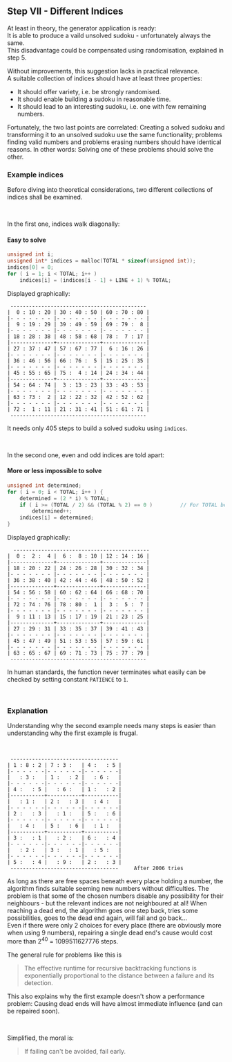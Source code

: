 ## Step VII - Different Indices

At least in theory, the generator application is ready:  
It is able to produce a vaild unsolved sudoku -
unfortunately always the same.  
This disadvantage could be compensated using randomisation,
explained in step 5.

Without improvements, this suggestion lacks in practical relevance.  
A suitable collection of indices should have at least three properties:
- It should offer variety, i.e. be strongly randomised.
- It should enable building a sudoku in reasonable time.
- It should lead to an interesting sudoku, i.e. one with few remaining numbers.

Fortunately, the two last points are correlated:
Creating a solved sudoku and transforming it to an unsolved sudoku
use the same functionality; problems finding valid numbers
and problems erasing numbers should have identical reasons.
In other words: Solving one of these problems should
solve the other.

### Example indices

Before diving into theoretical considerations, two different
collections of indices shall be examined.

&nbsp;

In the first one, indices walk diagonally:
#### Easy to solve
```c
unsigned int i;
unsigned int* indices = malloc(TOTAL * sizeof(unsigned int));
indices[0] = 0;
for ( i = 1; i < TOTAL; i++ )
    indices[i] = (indices[i - 1] + LINE + 1) % TOTAL;
```
Displayed graphically:
```
 --------------------------------------------
|  0 : 10 : 20 | 30 : 40 : 50 | 60 : 70 : 80 |
|- - - - - - - |- - - - - - - |- - - - - - - |
|  9 : 19 : 29 | 39 : 49 : 59 | 69 : 79 :  8 |
|- - - - - - - |- - - - - - - |- - - - - - - |
| 18 : 28 : 38 | 48 : 58 : 68 | 78 :  7 : 17 |
|--------------+--------------+--------------|
| 27 : 37 : 47 | 57 : 67 : 77 |  6 : 16 : 26 |
|- - - - - - - |- - - - - - - |- - - - - - - |
| 36 : 46 : 56 | 66 : 76 :  5 | 15 : 25 : 35 |
|- - - - - - - |- - - - - - - |- - - - - - - |
| 45 : 55 : 65 | 75 :  4 : 14 | 24 : 34 : 44 |
|--------------+--------------+--------------|
| 54 : 64 : 74 |  3 : 13 : 23 | 33 : 43 : 53 |
|- - - - - - - |- - - - - - - |- - - - - - - |
| 63 : 73 :  2 | 12 : 22 : 32 | 42 : 52 : 62 |
|- - - - - - - |- - - - - - - |- - - - - - - |
| 72 :  1 : 11 | 21 : 31 : 41 | 51 : 61 : 71 |
 --------------------------------------------
```
It needs only 405 steps to build a solved sudoku using `indices`.

&nbsp;

In the second one, even and odd indices are told apart:
#### More or less impossible to solve
```c
unsigned int determined;
for ( i = 0; i < TOTAL; i++ ) {
    determined = (2 * i) % TOTAL;
    if ( i >= (TOTAL / 2) && (TOTAL % 2) == 0 )         // For TOTAL being even only 
        determined++;
    indices[i] = determined;
}
```
Displayed graphically:
``` 
  --------------------------------------------
|  0 :  2 :  4 |  6 :  8 : 10 | 12 : 14 : 16 |
|--------------+--------------+--------------|
| 18 : 20 : 22 | 24 : 26 : 28 | 30 : 32 : 34 |
|- - - - - - - |- - - - - - - |- - - - - - - |
| 36 : 38 : 40 | 42 : 44 : 46 | 48 : 50 : 52 |
|--------------+--------------+--------------|
| 54 : 56 : 58 | 60 : 62 : 64 | 66 : 68 : 70 |
|- - - - - - - |- - - - - - - |- - - - - - - |
| 72 : 74 : 76 | 78 : 80 :  1 |  3 :  5 :  7 |
|- - - - - - - |- - - - - - - |- - - - - - - |
|  9 : 11 : 13 | 15 : 17 : 19 | 21 : 23 : 25 |
|--------------+--------------+--------------|
| 27 : 29 : 31 | 33 : 35 : 37 | 39 : 41 : 43 |
|- - - - - - - |- - - - - - - |- - - - - - - |
| 45 : 47 : 49 | 51 : 53 : 55 | 57 : 59 : 61 |
|- - - - - - - |- - - - - - - |- - - - - - - |
| 63 : 65 : 67 | 69 : 71 : 73 | 75 : 77 : 79 |
 --------------------------------------------
```
In human standards, the function never terminates what easily can be checked by setting constant `PATIENCE` to `1`.

&nbsp;

### Explanation

Understanding why the second example needs many steps is easier than understanding why the first example is frugal.

&nbsp;

```
 -----------------------------------
| 1 : 8 : 2 | 7 : 3 :   | 4 :   : 5 |
|- - - - - -|- - - - - -|- - - - - -|
|   : 3 :   | 1 :   : 2 |   : 6 :   |
|- - - - - -|- - - - - -|- - - - - -|
| 4 :   : 5 |   : 6 :   | 1 :   : 2 |
|-----------+-----------+-----------|
|   : 1 :   | 2 :   : 3 |   : 4 :   |
|- - - - - -|- - - - - -|- - - - - -|
| 2 :   : 3 |   : 1 :   | 5 :   : 6 |
|- - - - - -|- - - - - -|- - - - - -|
|   : 4 :   | 5 :   : 6 |   : 1 :   |
|-----------+-----------+-----------|
| 3 :   : 1 |   : 2 :   | 6 :   : 4 |
|- - - - - -|- - - - - -|- - - - - -|
|   : 2 :   | 3 :   : 1 |   : 5 :   |
|- - - - - -|- - - - - -|- - - - - -|
| 5 :   : 4 |   : 9 :   | 2 :   : 3 |
 ----------------------------------- 	 After 2006 tries 
```

As long as there are free spaces beneath every place holding a number,
the algorithm finds suitable seeming new numbers without difficulties.
The problem is that some of the chosen numbers disable any possibility
for their neighbours - but the relevant indices are not neighboured at all!
When reaching a dead end, the algorithm goes one step back, tries some
possibilities, goes to the dead end again, will fail and go back...  
Even if there were only 2 choices for every place
(there are obviously more when using 9 numbers),
repairing a single dead end's cause would cost more than
2<sup>40</sup> = 1099511627776 steps.

The general rule for problems like this is
> The effective runtime for recursive backtracking functions
> is exponentially proportional to the distance between
> a failure and its detection.

This also explains why the first example doesn't show a performance problem:
Causing dead ends will have almost immediate influence
(and can be repaired soon).

&nbsp;

Simplified, the moral is:
> If failing can't be avoided, fail early.
